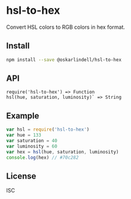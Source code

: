 # hsl-to-hex

Convert HSL colors to RGB colors in hex format.

## Install

```sh
npm install --save @oskarlindell/hsl-to-hex
```

## API
```
require('hsl-to-hex') => Function
hsl(hue, saturation, luminosity)` => String
```

## Example
```js
var hsl = require('hsl-to-hex')
var hue = 133
var saturation = 40
var luminosity = 60
var hex = hsl(hue, saturation, luminosity)
console.log(hex) // #70c282
```

## License

ISC

